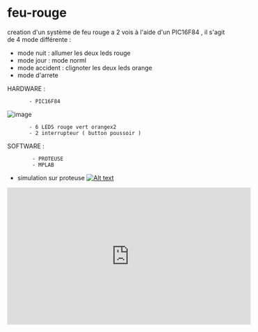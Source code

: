 # feu-rouge
creation d'un système de feu rouge a 2 vois  à l'aide d'un PIC16F84 , il s'agit de 4 mode différente : 
- mode nuit : allumer les deux leds rouge 
- mode jour : mode norml 
- mode accident : clignoter les deux leds orange 
- mode d'arrete 


HARDWARE : 

           - PIC16F84 
   ![image](https://user-images.githubusercontent.com/80831555/114759831-2f35d880-9d4e-11eb-986e-5e431c8fa117.png)

           - 6 LEDS rouge vert orangex2 
           - 2 interrupteur ( button poussoir ) 


 SOFTWARE : 
             
            - PROTEUSE 
            - MPLAB
 
 - simulation sur proteuse 
[![Alt text](https://img.youtube.com/vi/VID/0.jpg)](https://www.youtube.com/watch?v=vmLphjnDDfs)
<iframe width="560" height="315" src="https://www.youtube.com/embed/vmLphjnDDfs" title="YouTube video player" frameborder="0" allow="accelerometer; autoplay; clipboard-write; encrypted-media; gyroscope; picture-in-picture" allowfullscreen></iframe>
